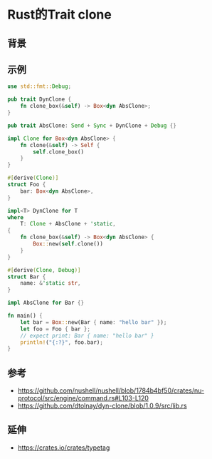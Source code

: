 # Rust的Trait clone

## 背景

## 示例
```rust
use std::fmt::Debug;

pub trait DynClone {
    fn clone_box(&self) -> Box<dyn AbsClone>;
}

pub trait AbsClone: Send + Sync + DynClone + Debug {}

impl Clone for Box<dyn AbsClone> {
    fn clone(&self) -> Self {
        self.clone_box()
    }
}

#[derive(Clone)]
struct Foo {
    bar: Box<dyn AbsClone>,
}

impl<T> DynClone for T
where
    T: Clone + AbsClone + 'static,
{
    fn clone_box(&self) -> Box<dyn AbsClone> {
        Box::new(self.clone())
    }
}

#[derive(Clone, Debug)]
struct Bar {
    name: &'static str,
}

impl AbsClone for Bar {}

fn main() {
    let bar = Box::new(Bar { name: "hello bar" });
    let foo = Foo { bar };
    // expect print: Bar { name: "hello bar" }
    println!("{:?}", foo.bar);
}

```

## 参考
* https://github.com/nushell/nushell/blob/1784b4bf50/crates/nu-protocol/src/engine/command.rs#L103-L120
* https://github.com/dtolnay/dyn-clone/blob/1.0.9/src/lib.rs

## 延伸
* https://crates.io/crates/typetag